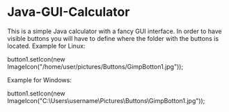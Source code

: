 # Java-GUI-Calculator
This is a simple Java calculator with a fancy GUI interface.  In order to have visible buttons you will have to define where the folder with the buttons is located.  Example for Linux:

button1.setIcon(new ImageIcon("/home/user/pictures/Buttons/GimpBotton1.jpg"));

Example for Windows:

button1.setIcon(new ImageIcon("C:\\Users\\username\\Pictures\\Buttons\\GimpBotton1.jpg"));
